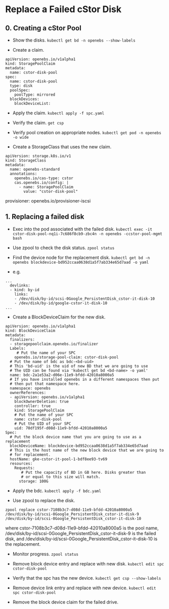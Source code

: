 # Replace a Failed cStor Disk

## 0. Creating a cStor Pool
* Show the disks.
`kubectl get bd -n openebs --show-labels`

* Create a claim.
```
apiVersion: openebs.io/v1alpha1
kind: StoragePoolClaim
metadata:
  name: cstor-disk-pool
spec:
  name: cstor-disk-pool
  type: disk
  poolSpec:
    poolType: mirrored
  blockDevices:
    blockDeviceList:
```

* Apply the claim.
`kubectl apply -f spc.yaml`

* Verify the claim.
`get csp`

* Verify pool creation on appropriate nodes.
`kubectl get pod -n openebs -o wide`

* Create a StorageClass that uses the new claim.
```
apiVersion: storage.k8s.io/v1
kind: StorageClass
metadata:
  name: openebs-standard
  annotations:
    openebs.io/cas-type: cstor
    cas.openebs.io/config: |
      - name: StoragePoolClaim
        value: "cstor-disk-pool"
```
provisioner: openebs.io/provisioner-iscsi
## 1. Replacing a failed disk

* Exec into the pod associated with the failed disk.
`kubectl exec -it cstor-disk-pool-nq1i-7c686f8cb9-zbc4n -n openebs -ccstor-pool-mgmt bash`

* Use zpool to check the disk status.
`zpool status`

* Find the device node for the replacement disk.
`kubectl get bd -n openebs blockdevice-bd952ccaa0638d1a5f7ab334e65d7aad -o yaml`
* e.g.
```
...
  devlinks:
  - kind: by-id
    links:
    - /dev/disk/by-id/scsi-0Google_PersistentDisk_cstor-it-disk-10
    - /dev/disk/by-id/google-cstor-it-disk-10
...
```

* Create a BlockDeviceClaim for the new disk.
```
apiVersion: openebs.io/v1alpha1
kind: BlockDeviceClaim
metadata:
  finalizers:
  - storagepoolclaim.openebs.io/finalizer
  Labels:
     # Put the name of your SPC
    openebs.io/storage-pool-claim: cstor-disk-pool
  # Put the name of bdc as bdc-<bd-uid>
  # This 'bd-uid' is the uid of new BD that we are going to use
  # The UID can be found via 'kubectl get bd <bd-name> -o yaml' 
  name: bdc-2a1e53a2-d06e-11e9-bfdd-42010a8000a5
  # If you have installed openebs in a different namespaces then put 
  # then put that namespace here.
  namespace: openebs
  ownerReferences:
  - apiVersion: openebs.io/v1alpha1
    blockOwnerDeletion: true
    controller: true
    kind: StoragePoolClaim
    # Put the name of your SPC
    name: cstor-disk-pool
    # Put the UID of your SPC
    uid: 70df195f-d08d-11e9-bfdd-42010a8000a5
Spec:
  # Put the block device name that you are going to use as a replacement
  blockDeviceName: blockdevice-bd952ccaa0638d1a5f7ab334e65d7aad 
  # This is the host name of the new block device that we are going to
  # for replacement.
  hostName: gke-cstor-it-pool-1-bdf8ee93-tv69 
  resources:
    Requests:
       # Put the capacity of BD in GB here. Disks greater than 
       # or equal to this size will match.
      storage: 100G
```

* Apply the bdc.
`kubectl apply -f bdc.yaml`

* Use zpool to replace the disk.
```
zpool replace cstor-7108b3c7-d08d-11e9-bfdd-42010a8000a5  /dev/disk/by-id/scsi-0Google_PersistentDisk_cstor-it-disk-9 /dev/disk/by-id/scsi-0Google_PersistentDisk_cstor-it-disk-10
```
where cstor-7108b3c7-d08d-11e9-bfdd-42010a8000a5 is the pool name,
/dev/disk/by-id/scsi-0Google_PersistentDisk_cstor-it-disk-9 is the
failed disk, and
/dev/disk/by-id/scsi-0Google_PersistentDisk_cstor-it-disk-10 is the
replacement.

* Monitor progress.
`zpool status`

* Remove block device entry and replace with new disk.
`kubectl edit spc cstor-disk-pool`

* Verify that the spc has the new device.
`kubectl get csp --show-labels`

* Remove device link entry and replace with new device.
`kubectl edit spc cstor-disk-pool`

* Remove the block device claim for the failed drive.
